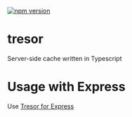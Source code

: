[![npm version](https://badge.fury.io/js/%40dotvirus%2Ftresor.svg)](https://badge.fury.io/js/%40dotvirus%2Ftresor)

# tresor
Server-side cache written in Typescript

# Usage with Express
Use [Tresor for Express](https://github.com/dotvirus/tresor.express)